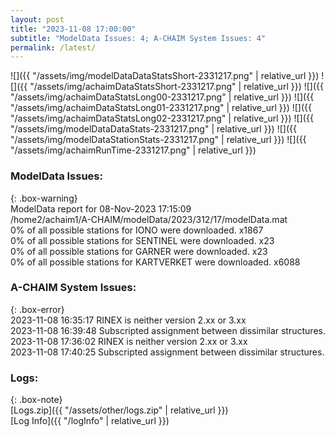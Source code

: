 ```yaml
---
layout: post
title: "2023-11-08 17:00:00"
subtitle: "ModelData Issues: 4; A-CHAIM System Issues: 4"
permalink: /latest/
---
```


![]({{ "/assets/img/modelDataDataStatsShort-2331217.png" | relative_url }})
![]({{ "/assets/img/achaimDataStatsShort-2331217.png" | relative_url }})
![]({{ "/assets/img/achaimDataStatsLong00-2331217.png" | relative_url }})
![]({{ "/assets/img/achaimDataStatsLong01-2331217.png" | relative_url }})
![]({{ "/assets/img/achaimDataStatsLong02-2331217.png" | relative_url }})
![]({{ "/assets/img/modelDataDataStats-2331217.png" | relative_url }})
![]({{ "/assets/img/modelDataStationStats-2331217.png" | relative_url }})
![]({{ "/assets/img/achaimRunTime-2331217.png" | relative_url }})


### ModelData Issues:  
  
{: .box-warning}  
 ModelData report for 08-Nov-2023 17:15:09   
 /home2/achaim1/A-CHAIM/modelData/2023/312/17/modelData.mat   
 0% of all possible stations for IONO were downloaded. x1867   
 0% of all possible stations for SENTINEL were downloaded. x23   
 0% of all possible stations for GARNER were downloaded. x23   
 0% of all possible stations for KARTVERKET were downloaded. x6088   
  
### A-CHAIM System Issues:  
  
{: .box-error}  
2023-11-08 16:35:17 RINEX is neither version 2.xx or 3.xx  
2023-11-08 16:39:48 Subscripted assignment between dissimilar structures.  
2023-11-08 17:36:02 RINEX is neither version 2.xx or 3.xx  
2023-11-08 17:40:25 Subscripted assignment between dissimilar structures.  

### Logs:  
  
{: .box-note}  
[Logs.zip]({{ "/assets/other/logs.zip" | relative_url }})  
[Log Info]({{ "/logInfo" | relative_url }})  
